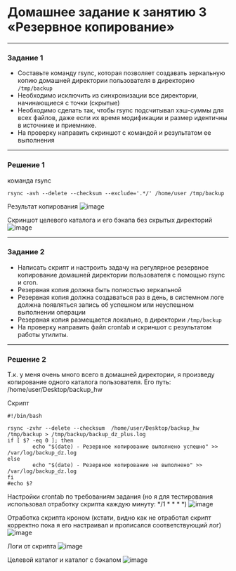 # Домашнее задание к занятию 3 «Резервное копирование»


------

### Задание 1
- Составьте команду rsync, которая позволяет создавать зеркальную копию домашней директории пользователя в директорию `/tmp/backup`
- Необходимо исключить из синхронизации все директории, начинающиеся с точки (скрытые)
- Необходимо сделать так, чтобы rsync подсчитывал хэш-суммы для всех файлов, даже если их время модификации и размер идентичны в источнике и приемнике.
- На проверку направить скриншот с командой и результатом ее выполнения

------

### Решение 1

команда rsync
```
rsync -avh --delete --checksum --exclude='.*/' /home/user /tmp/backup
```
Результат копирования
![image](https://github.com/Dendroit/hometasks/assets/155379046/0081f3df-8356-4b4b-ba87-48d30119d161)

Скриншот целевого каталога и его бэкапа без скрытых директорий
![image](https://github.com/Dendroit/hometasks/assets/155379046/14ea9ff9-7421-4e9c-b370-966049982418)

------

### Задание 2
- Написать скрипт и настроить задачу на регулярное резервное копирование домашней директории пользователя с помощью rsync и cron.
- Резервная копия должна быть полностью зеркальной
- Резервная копия должна создаваться раз в день, в системном логе должна появляться запись об успешном или неуспешном выполнении операции
- Резервная копия размещается локально, в директории `/tmp/backup`
- На проверку направить файл crontab и скриншот с результатом работы утилиты.

------

### Решение 2

Т.к. у меня очень много всего в домашней директории, я произведу копирование одного каталога пользователя. Его путь: /home/user/Desktop/backup_hw

Скрипт
```
#!/bin/bash

rsync -zvhr --delete --checksum  /home/user/Desktop/backup_hw /tmp/backup > /tmp/backup/backup_dz_plus.log
if [ $? -eq 0 ]; then
        echo "$(date) - Резервное копирование выполнено успешно" >> /var/log/backup_dz.log
else
        echo "$(date) - Резервное копирование не выполнено" >> /var/log/backup_dz.log
fi
#echo $?
```
Настройки crontab по требованиям задания (но я для тестирования использовал отработку скрипта каждую минуту: */1 * * * *)
![image](https://github.com/Dendroit/hometasks/assets/155379046/ab1a6b4a-882e-4b41-b76d-f37190368f9d)

Отработка скрипта кроном (кстати, видно как не отработал скрипт корректно пока я его настраивал и прописался соответствующий лог)
![image](https://github.com/Dendroit/hometasks/assets/155379046/95731cdd-c84b-4e8f-8b41-201c3188dc1b)

Логи от скрипта
![image](https://github.com/Dendroit/hometasks/assets/155379046/dff2673a-0eaa-4a38-85a4-0fd091ab0f59)

Целевой каталог и каталог с бэкапом
![image](https://github.com/Dendroit/hometasks/assets/155379046/efe70981-05be-4b3f-afe5-d9eaa10c72a1)
